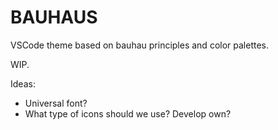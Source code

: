 # BAUHAUS

VSCode theme based on bauhau principles and color palettes.

WIP.

Ideas:

* Universal font?  
* What type of icons should we use? Develop own?  
